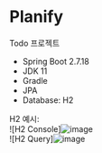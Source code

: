 # Planify
Todo 프로젝트

* Spring Boot 2.7.18  
* JDK 11  
* Gradle  
* JPA  
* Database: H2  

H2 예시:
<br>
![H2 Console]![image](https://user-images.githubusercontent.com/12345678/abcdef123456.png)
<br>
![H2 Query]![image](https://user-images.githubusercontent.com/12345678/123456789abcdef.png)
